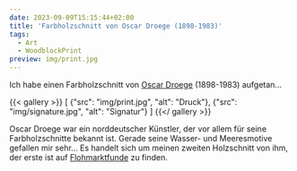 ```yaml
---
date: 2023-09-09T15:15:44+02:00
title: 'Farbholzschnitt von Oscar Droege (1898-1983)'
tags:
  - Art
  - WoodblockPrint
preview: img/print.jpg
---
```


Ich habe einen Farbholzschnitt von [Oscar Droege](https://de.wikipedia.org/wiki/Oscar_Droege) (1898-1983) aufgetan...
<!--more-->

{{< gallery >}}
[
  {"src": "img/print.jpg", "alt": "Druck"},
  {"src": "img/signature.jpg", "alt": "Signatur"}
]
{{</ gallery >}}

Oscar Droege war ein norddeutscher Künstler, der vor allem für seine Farbholzschnitte bekannt ist. Gerade seine Wasser- und Meeresmotive gefallen mir sehr...
Es handelt sich um meinen zweiten Holzschnitt von ihm, der erste ist auf [Flohmarktfunde](https://flohmarktfunde.projektemacher.org/post/farbholzschnitt/) zu finden.
